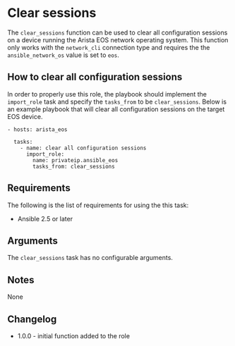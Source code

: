 # Clear sessions
The `clear_sessions` function can be used to clear all configuration sessions
on a device running the Arista EOS network operating system.  This function
only works with the `network_cli` connection type and requires the the
`ansible_network_os` value is set to `eos`.  

## How to clear all configuration sessions
In order to properly use this role, the playbook should implement the
`import_role` task and specify the `tasks_from` to be `clear_sessions`.  Below
is an example playbook that will clear all configuration sessions on the target
EOS device.

```
- hosts: arista_eos
  
  tasks:
    - name: clear all configuration sessions
      import_role:
        name: privateip.ansible_eos
        tasks_from: clear_sessions
```

## Requirements
The following is the list of requirements for using the this task:

* Ansible 2.5 or later

## Arguments
The ```clear_sessions``` task has no configurable arguments.

## Notes
None

## Changelog

* 1.0.0 - initial function added to the role

